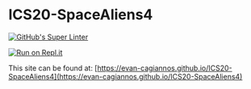 # ICS20-SpaceAliens4
[![GitHub's Super Linter](https://github.com/evan-cagiannos/ICS20-SpaceAliens4/workflows/GitHub's%20Super%20Linter/badge.svg)](https://github.com/evan-cagiannos/ICS20-SpaceAliens4/actions)

[![Run on Repl.it](https://repl.it/badge/github/evan-cagiannos/ICS20-SpaceAliens4)](https://repl.it/github/evan-cagiannos/ICS20-SpaceAliens4)

This site can be found at: [https://evan-cagiannos.github.io/ICS20-SpaceAliens4](https://evan-cagiannos.github.io/ICS20-SpaceAliens4)
